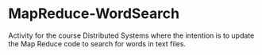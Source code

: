 # MapReduce-WordSearch
Activity for the course Distributed Systems where the intention is to update the Map Reduce code to search for words in text files.
